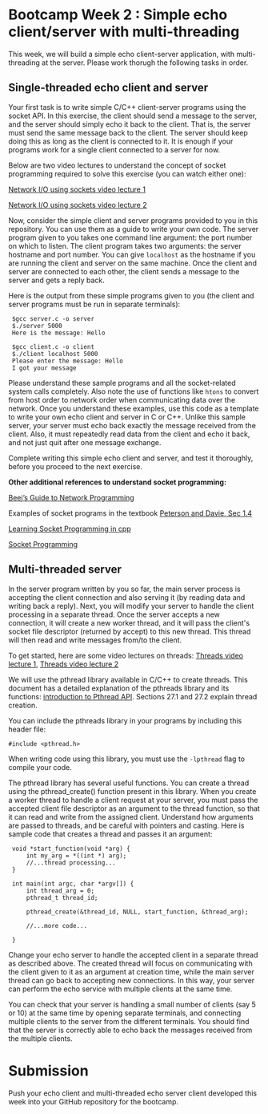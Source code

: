 # Bootcamp Week 2 : Simple echo client/server with multi-threading

This week, we will build a simple echo client-server application, with multi-threading at the server. Please work thorugh the following tasks in order.

## Single-threaded echo client and server

Your first task is to write simple C/C++ client-server programs using the socket API. In this exercise, the client should send a message to the server, and the server should simply echo it back to the client. That is, the server must send the same message back to the client. The server should keep doing this as long as the client is connected to it. It is enough if your programs work for a single client connected to a server for now.

Below are two video lectures to understand the concept of socket programming required to solve this exercise (you can watch either one):

[Network I/O using sockets video lecture 1](https://youtu.be/2TrQXSFgqBY)

[Network I/O using sockets video lecture 2](https://youtu.be/UIH-cqUjcM0)

Now, consider the simple client and server programs provided to you in this repository. You can use them as a guide to write your own code. The server program given to you takes one command line argument: the port number on which to listen. The client program takes two arguments: the server hostname and port number. You can give ```localhost``` as the hostname if you are running the client and server on the same machine. Once the client and server are connected to each other, the client sends a message to the server and gets a reply back. 

Here is the output from these simple programs given to you  (the client and server programs must be run in separate terminals):

   ```console
    $gcc server.c -o server
    $./server 5000
    Here is the message: Hello
 ```
   ```console
    $gcc client.c -o client
    $./client localhost 5000
    Please enter the message: Hello
    I got your message
```

Please understand these sample programs and all the socket-related system calls completely. Also note the use of functions like ```htons``` to convert from host order to network order when communicating data over the network. Once you understand these examples, use this code as a template to write your own echo client and server in C or C++. Unlike this sample server, your server must echo back exactly the message received from the client. Also, it must repeatedly read data from the client and echo it back, and not just quit after one message exchange. 

Complete writing this simple echo client and server, and test it thoroughly, before you proceed to the next exercise.

**Other additional references to understand socket programming:** 

[Beej’s Guide to Network Programming](https://beej.us/guide/bgnet/html/) 

Examples of socket programs in the textbook [Peterson and Davie, Sec 1.4](https://book.systemsapproach.org/foundation/software.html?highlight=socket#application-programming-interface-sockets)

[Learning Socket Programming in cpp](https://www.codingninjas.com/blog/2020/07/06/learning-socket-programming-in-c/)

[Socket Programming](https://www.geeksforgeeks.org/socket-programming-cc/)


## Multi-threaded server

In the server program written by you so far, the main server process is accepting the client connection and also serving it (by reading data and writing back a reply). Next, you will modify your server to handle the client processing in a separate thread. Once the server accepts a new connection, it will create a new worker thread, and it will pass the client's socket file descriptor (returned by accept) to this new thread. This thread will then read and write messages from/to the client. 

To get started, here are some video lectures on threads: [Threads video lecture 1](https://youtu.be/Y1PF0fE-v9M), [Threads video lecture 2](https://youtu.be/SVHLonf5AGY)

We will use the pthread library available in C/C++ to create threads. This document has a detailed explanation of the pthreads library and its functions: [introduction to Pthread API](https://pages.cs.wisc.edu/~remzi/OSTEP/threads-api.pdf). Sections 27.1 and 27.2 explain thread creation. 

You can include the pthreads library in your programs by including this header file:

```#include <pthread.h>```

When writing code using this library, you must use the ```-lpthread``` flag to compile your code. 

The pthread library has several useful functions. You can create a thread using the pthread_create() function present in this library. When you create a worker thread to handle a client request at your server, you must pass the accepted client file descriptor as an argument to the thread function, so that it can read and write from the assigned client. Understand how arguments are passed to threads, and be careful with pointers and casting. Here is sample code that creates a thread and passes it an argument:

   ```console
    void *start_function(void *arg) {
        int my_arg = *((int *) arg);
        //...thread processing...
    }

    int main(int argc, char *argv[]) {
        int thread_arg = 0;
        pthread_t thread_id;
        
        pthread_create(&thread_id, NULL, start_function, &thread_arg);

        //...more code...

    }
```

Change your echo server to handle the accepted client in a separate thread as described above. The created thread will focus on communicating with the client given to it as an argument at creation time, while the main server thread can go back to accepting new connections. In this way, your server can perform the echo service with multiple clients at the same time. 

You can check that your server is handling a small number of clients (say 5 or 10) at the same time by opening separate terminals, and connecting multiple clients to the server from the different terminals. You should find that the server is correctly able to echo back the messages received from the multiple clients.

# Submission
Push your echo client and multi-threaded echo server client developed this week into your GitHub repository for the bootcamp.


